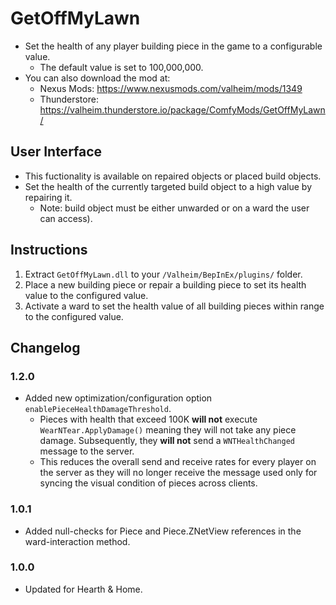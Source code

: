 # GetOffMyLawn

  * Set the health of any player building piece in the game to a configurable value.
    * The default value is set to 100,000,000.
  * You can also download the mod at:
    * Nexus Mods: https://www.nexusmods.com/valheim/mods/1349
    * Thunderstore: https://valheim.thunderstore.io/package/ComfyMods/GetOffMyLawn/

## User Interface

  * This fuctionality is available on repaired objects or placed build objects.
  * Set the health of the currently targeted build object to a high value by repairing it.
    * Note: build object must be either unwarded or on a ward the user can access).

## Instructions

  1. Extract `GetOffMyLawn.dll` to your `/Valheim/BepInEx/plugins/` folder.
  2. Place a new building piece or repair a building piece to set its health value to the configured value.
  3. Activate a ward to set the health value of all building pieces within range to the configured value.

## Changelog

### 1.2.0

  * Added new optimization/configuration option `enablePieceHealthDamageThreshold`.
    * Pieces with health that exceed 100K **will not** execute `WearNTear.ApplyDamage()` meaning they will not
      take any piece damage. Subsequently, they **will not** send a `WNTHealthChanged` message to the server.
    * This reduces the overall send and receive rates for every player on the server as they will no longer receive
      the message used only for syncing the visual condition of pieces across clients.

### 1.0.1

  * Added null-checks for Piece and Piece.ZNetView references in the ward-interaction method.

### 1.0.0

  * Updated for Hearth & Home.